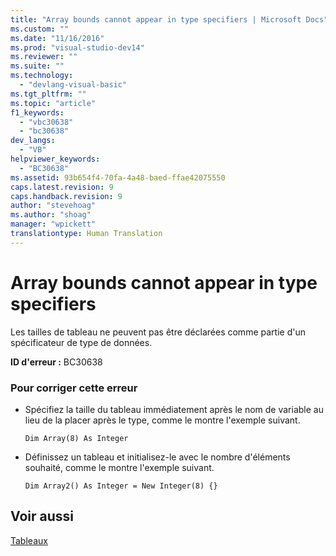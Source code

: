 ```yaml
---
title: "Array bounds cannot appear in type specifiers | Microsoft Docs"
ms.custom: ""
ms.date: "11/16/2016"
ms.prod: "visual-studio-dev14"
ms.reviewer: ""
ms.suite: ""
ms.technology: 
  - "devlang-visual-basic"
ms.tgt_pltfrm: ""
ms.topic: "article"
f1_keywords: 
  - "vbc30638"
  - "bc30638"
dev_langs: 
  - "VB"
helpviewer_keywords: 
  - "BC30638"
ms.assetid: 93b654f4-70fa-4a48-baed-ffae42075550
caps.latest.revision: 9
caps.handback.revision: 9
author: "stevehoag"
ms.author: "shoag"
manager: "wpickett"
translationtype: Human Translation
---
```

# Array bounds cannot appear in type specifiers
Les tailles de tableau ne peuvent pas être déclarées comme partie d'un spécificateur de type de données.  
  
 **ID d'erreur :** BC30638  
  
### Pour corriger cette erreur  
  
-   Spécifiez la taille du tableau immédiatement après le nom de variable au lieu de la placer après le type, comme le montre l'exemple suivant.  
  
    ```  
    Dim Array(8) As Integer   
    ```  
  
-   Définissez un tableau et initialisez\-le avec le nombre d'éléments souhaité, comme le montre l'exemple suivant.  
  
    ```  
    Dim Array2() As Integer = New Integer(8) {}  
    ```  
  
## Voir aussi  
 [Tableaux](../../../visual-basic/programming-guide/language-features/arrays/index.md)